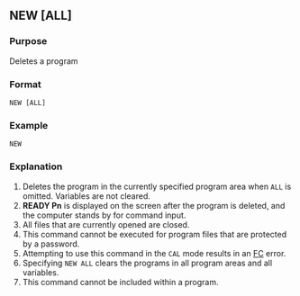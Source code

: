 ## NEW [ALL]

### Purpose
Deletes a program

### Format
```basic
NEW [ALL]
```

### Example 
```basic
NEW
```

### Explanation
1. Deletes the program in the currently specified program area when `ALL` is omitted.
Variables are not cleared.
2. **READY Pn** is displayed on the screen after the program is deleted, and the
computer stands by for command input.
3. All files that are currently opened are closed.
4. This command cannot be executed for program files that are protected by a password.
5. Attempting to use this command in the `CAL` mode results in an [FC](../errors/FC.md) error.
6. Specifying `NEW ALL` clears the programs in all program areas and all variables.
7. This command cannot be included within a program.
